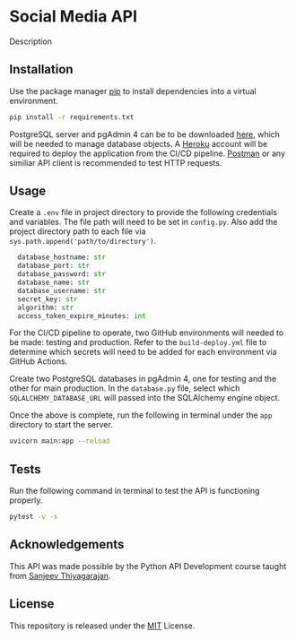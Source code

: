 # Social Media API

Description

## Installation

Use the package manager [pip](https://pip.pypa.io/en/stable/) to install dependencies into a virtual environment.

```bash
pip install -r requirements.txt
```

PostgreSQL server and pgAdmin 4 can be to be downloaded [here](https://pip.pypa.io/en/stable/), which will be needed to manage database objects. A [Heroku](https://www.heroku.com/) account will be required to deploy the application from the CI/CD pipeline. [Postman](https://www.postman.com/) or any similiar API client is recommended to test HTTP requests. 

## Usage

Create a `.env` file in project directory to provide the following credentials and variables. The file path will need to be set in `config.py`. Also add the project directory path to each file via 
``` sys.path.append('path/to/directory')```. 

```python
  database_hostname: str
  database_port: str
  database_password: str
  database_name: str
  database_username: str
  secret_key: str
  algorithm: str
  access_token_expire_minutes: int
```

For the CI/CD pipeline to operate, two GitHub environments will needed to be made: testing and production. Refer to the `build-deploy.yml` file to determine which secrets will need to be added for each environment via GitHub Actions. 

Create two PostgreSQL databases in pgAdmin 4, one for testing and the other for main production. In the `database.py` file, select which `SQLALCHEMY_DATABASE_URL` will passed into the SQLAlchemy engine object. 

Once the above is complete, run the following in terminal under the ```app``` directory to start the server.

```bash
uvicorn main:app --reload
```

## Tests

Run the following command in terminal to test the API is functioning properly.
```bash
pytest -v -s 
```

## Acknowledgements
This API was made possible by the Python API Development course taught from [Sanjeev Thiyagarajan](https://www.youtube.com/watch?v=0sOvCWFmrtA).  

## License
This repository is released under the [MIT](https://github.com/cfranco1015/social_media_api/blob/main/LICENSE) License.
